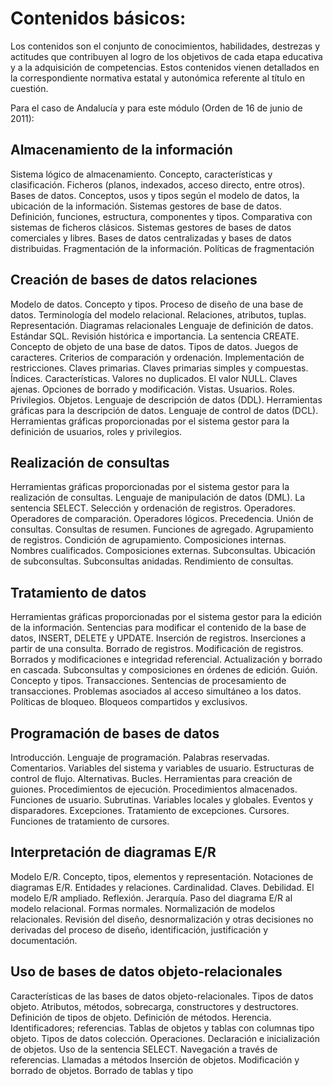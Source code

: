 # Contenidos básicos:

Los contenidos son el conjunto de conocimientos, habilidades, destrezas y actitudes que contribuyen al logro de los objetivos de cada etapa educativa y a la adquisición de competencias. Estos contenidos vienen detallados en la correspondiente normativa estatal y autonómica referente al título en cuestión. 

Para el caso de Andalucía y para este módulo (Orden de 16 de junio de 2011):

## Almacenamiento de la información
Sistema lógico de almacenamiento. Concepto, características y clasificación.
Ficheros (planos, indexados, acceso directo, entre otros).
Bases de datos. Conceptos, usos y tipos según el modelo de datos, la ubicación de la información.
Sistemas gestores de base de datos. Definición, funciones, estructura, componentes y tipos. 
Comparativa con sistemas de ficheros clásicos. 
Sistemas gestores de bases de datos comerciales y libres.
Bases de datos centralizadas y bases de datos distribuidas. 
Fragmentación de la información. Políticas de fragmentación

## Creación de bases de datos relaciones 
Modelo de datos. Concepto y tipos. Proceso de diseño de una base de datos.
Terminología del modelo relacional. Relaciones, atributos, tuplas. 
Representación. Diagramas relacionales
Lenguaje de definición de datos. Estándar SQL. Revisión histórica e importancia.
La sentencia CREATE. Concepto de objeto de una base de datos.
Tipos de datos. Juegos de caracteres. Criterios de comparación y ordenación.
Implementación de restricciones.
Claves primarias. Claves primarias simples y compuestas.
Índices. Características. Valores no duplicados. El valor NULL.
Claves ajenas. Opciones de borrado y modificación.
Vistas. Usuarios. Roles. Privilegios. Objetos.
Lenguaje de descripción de datos (DDL). Herramientas gráficas para la descripción de datos. 
Lenguaje de control de datos (DCL). Herramientas gráficas proporcionadas por el sistema gestor para la definición de usuarios, roles y privilegios.

## Realización de consultas
Herramientas gráficas proporcionadas por el sistema gestor para la realización de consultas.
Lenguaje de manipulación de datos (DML). La sentencia SELECT. Selección y ordenación de registros.
Operadores. Operadores de comparación. Operadores lógicos. Precedencia. 
Unión de consultas. Consultas de resumen.
Funciones de agregado. Agrupamiento de registros. Condición de agrupamiento.
Composiciones internas. Nombres cualificados. Composiciones externas.
Subconsultas. Ubicación de subconsultas. Subconsultas anidadas.
Rendimiento de consultas.

## Tratamiento de datos
Herramientas gráficas proporcionadas por el sistema gestor para la edición de la información.
Sentencias para modificar el contenido de la base de datos, INSERT, DELETE y UPDATE.
Inserción de registros. Inserciones a partir de una consulta.
Borrado de registros. Modificación de registros.
Borrados y modificaciones e integridad referencial. Actualización y borrado en cascada.
Subconsultas y composiciones en órdenes de edición.
Guión. Concepto y tipos.
Transacciones. Sentencias de procesamiento de transacciones.
Problemas asociados al acceso simultáneo a los datos.
Políticas de bloqueo. Bloqueos compartidos y exclusivos.

## Programación de bases de datos
Introducción. Lenguaje de programación.
Palabras reservadas. Comentarios. Variables del sistema y variables de usuario. 
Estructuras de control de flujo. Alternativas. Bucles.
Herramientas para creación de guiones. Procedimientos de ejecución.
Procedimientos almacenados. Funciones de usuario. Subrutinas. Variables locales y globales.
Eventos y disparadores.
Excepciones. Tratamiento de excepciones.
Cursores. Funciones de tratamiento de cursores.

## Interpretación de diagramas E/R
Modelo E/R. Concepto, tipos, elementos y representación. Notaciones de diagramas E/R. 
Entidades y relaciones. Cardinalidad. Claves. Debilidad.
El modelo E/R ampliado. Reflexión. Jerarquía.
Paso del diagrama E/R al modelo relacional.
Formas normales. Normalización de modelos relacionales.
Revisión del diseño, desnormalización y otras decisiones no derivadas del proceso de diseño, identificación, justificación y documentación. 

## Uso de bases de datos objeto-relacionales
Características de las bases de datos objeto-relacionales.
Tipos de datos objeto. Atributos, métodos, sobrecarga, constructores y destructores.
Definición de tipos de objeto. Definición de métodos. Herencia.
Identificadores; referencias.
Tablas de objetos y tablas con columnas tipo objeto.
Tipos de datos colección. Operaciones.
Declaración e inicialización de objetos.
Uso de la sentencia SELECT.
Navegación a través de referencias.
Llamadas a métodos 
Inserción de objetos.
Modificación y borrado de objetos. Borrado de tablas y tipo
